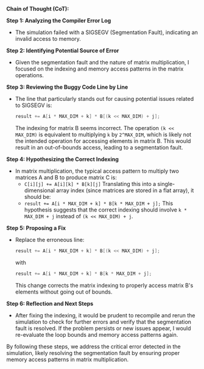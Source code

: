 **Chain of Thought (CoT):**

**Step 1: Analyzing the Compiler Error Log**
- The simulation failed with a SIGSEGV (Segmentation Fault), indicating an invalid access to memory.

**Step 2: Identifying Potential Source of Error**
- Given the segmentation fault and the nature of matrix multiplication, I focused on the indexing and memory access patterns in the matrix operations.

**Step 3: Reviewing the Buggy Code Line by Line**
- The line that particularly stands out for causing potential issues related to SIGSEGV is:
  ```cpp
  result += A[i * MAX_DIM + k] * B[(k << MAX_DIM) + j];
  ```
  The indexing for matrix B seems incorrect. The operation `(k << MAX_DIM)` is equivalent to multiplying `k` by `2^MAX_DIM`, which is likely not the intended operation for accessing elements in matrix B. This would result in an out-of-bounds access, leading to a segmentation fault.

**Step 4: Hypothesizing the Correct Indexing**
- In matrix multiplication, the typical access pattern to multiply two matrices A and B to produce matrix C is:
  - `C[i][j] += A[i][k] * B[k][j]`
  Translating this into a single-dimensional array index (since matrices are stored in a flat array), it should be:
  - `result += A[i * MAX_DIM + k] * B[k * MAX_DIM + j];`
  This hypothesis suggests that the correct indexing should involve `k * MAX_DIM + j` instead of `(k << MAX_DIM) + j`.

**Step 5: Proposing a Fix**
- Replace the erroneous line:
  ```cpp
  result += A[i * MAX_DIM + k] * B[(k << MAX_DIM) + j];
  ```
  with
  ```cpp
  result += A[i * MAX_DIM + k] * B[k * MAX_DIM + j];
  ```
  This change corrects the matrix indexing to properly access matrix B's elements without going out of bounds.

**Step 6: Reflection and Next Steps**
- After fixing the indexing, it would be prudent to recompile and rerun the simulation to check for further errors and verify that the segmentation fault is resolved. If the problem persists or new issues appear, I would re-evaluate the loop bounds and memory access patterns again.

By following these steps, we address the critical error detected in the simulation, likely resolving the segmentation fault by ensuring proper memory access patterns in matrix multiplication.